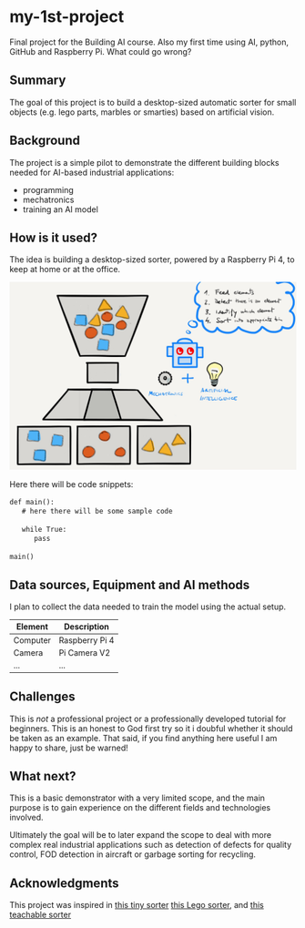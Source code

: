 # my-1st-project

Final project for the Building AI course. Also my first time using AI, python, GitHub and Raspberry Pi. What could go wrong? 

## Summary

The goal of this project is to build a desktop-sized automatic sorter for small objects (e.g. lego parts, marbles or smarties) based on artificial vision. 

## Background

The project is a simple pilot to demonstrate the different building blocks needed for AI-based industrial applications:
* programming
* mechatronics 
* training an AI model

## How is it used?

The idea is building a desktop-sized sorter, powered by a Raspberry Pi 4, to keep at home or at the office.

![A first sketch of the concept](https://github.com/mhered/my-1st-project/blob/mhered-patch-1/first%20draft.jpg)

Here there will be code snippets:
```
def main():
   # here there will be some sample code
   
   while True:
      pass

main()
```

## Data sources, Equipment and AI methods

I plan to collect the data needed to train the model using the actual setup.

| Element   | Description |
| ----------- | ----------- |
| Computer     | Raspberry Pi 4       |
| Camera   |   Pi Camera V2      |
| ...      | ...       |

## Challenges

This is _not_ a professional project or a professionally developed tutorial for beginners. This is an honest to God first try so it i doubful whether it should be taken as an example. That said, if you find anything here useful I am happy to share, just be warned!

## What next?

This is a basic demonstrator with a very limited scope, and the main purpose is to gain experience on the different fields and technologies involved. 

Ultimately the goal will be to later expand the scope to deal with more complex real industrial applications such as detection of defects for quality control, FOD detection in aircraft or garbage sorting for recycling. 

## Acknowledgments

This project was inspired in [this tiny sorter](https://experiments.withgoogle.com/tiny-sorter/view) [this Lego sorter](https://www.hackster.io/news/this-amazing-ai-powered-machine-can-sort-every-lego-brick-ever-made-21abaa41e4d5), and [this teachable sorter](https://coral.ai/projects/teachable-sorter/#project-intro)
